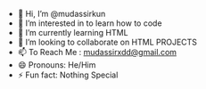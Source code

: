 - 👋 Hi, I’m @mudassirkun
- 👀 I’m interested in to learn how to code
- 🌱 I’m currently learning HTML
- 💞️ I’m looking to collaborate on HTML PROJECTS
- 📫 To Reach Me : mudassirxdd@gmail.com
- 😄 Pronouns: He/Him
- ⚡ Fun fact: Nothing Special

<!---
mudassirkun/mudassirkun is a ✨ special ✨ repository because its `README.md` (this file) appears on your GitHub profile.
You can click the Preview link to take a look at your changes.
--->
